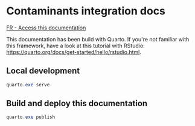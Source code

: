 # Contaminants integration docs

[FR - Access this documentation](https://eccc-lavoie-ecotox.github.io/integration-dbs-docs/)

This documentation has been build with Quarto. If you're not familiar with this framework, have a look at this tutorial with RStudio: https://quarto.org/docs/get-started/hello/rstudio.html.

## Local development

```powershell
quarto.exe serve
```

## Build and deploy this documentation

```powershell
quarto.exe publish
```
